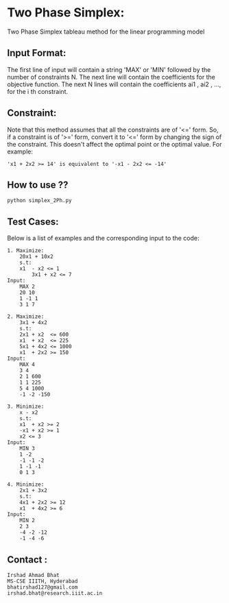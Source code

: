 # Two Phase Simplex:

Two Phase Simplex tableau method for the linear programming model

## Input Format:

The first line of input will contain a string 'MAX' or 'MIN' followed by the number of constraints N. The next line will contain the coefficients for the objective function. The next N lines will contain the coefficients ai1 , ai2 , ...,  for the i th constraint.

## Constraint:

Note that this method assumes that all the constraints are of '<=' form. So, if a constraint is of '>=' form, convert it to '<=' form by changing the sign of the constraint. This doesn't affect the optimal point or the optimal value. For example:

    'x1 + 2x2 >= 14' is equivalent to '-x1 - 2x2 <= -14'

## How to use ??

    python simplex_2Ph.py

## Test Cases:

Below is a list of examples and the corresponding input to the code:

    1. Maximize:	
	    20x1 + 10x2
        s.t:	
	    x1  - x2 <= 1
    	    3x1 + x2 <= 7
	Input: 
	    MAX 2
	    20 10
	    1 -1 1
	    3 1 7

    2. Maximize:    
	    3x1 + 4x2
        s.t:	
	    2x1 + x2  <= 600
	    x1  + x2  <= 225
	    5x1 + 4x2 <= 1000
	    x1  + 2x2 >= 150
	Input:
	    MAX 4
	    3 4
	    2 1 600
	    1 1 225
	    5 4 1000
	    -1 -2 -150

    3. Minimize:	
	    x - x2
        s.t:	
	    x1  + x2 >= 2
	    -x1 + x2 >= 1
	    x2 <= 3
	Input:
	    MIN 3
	    1 -2
	    -1 -1 -2
	    1 -1 -1
	    0 1 3
    
    4. Minimize:	
	    2x1 + 3x2
        s.t:	
	    4x1 + 2x2 >= 12
	    x1  + 4x2 >= 6
	Input:
	    MIN 2
	    2 3
	    -4 -2 -12
	    -1 -4 -6

## Contact :
    Irshad Ahmad Bhat
    MS-CSE IIITH, Hyderabad
    bhatirshad127@gmail.com
    irshad.bhat@research.iiit.ac.in
